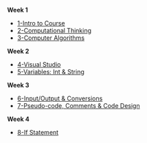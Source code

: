 **Week 1**
- [1-Intro to Course](Markdown/01_intro_to_the_course.md)
- [2-Computational Thinking](Markdown/02_computational_thinking.md)
- [3-Computer Algorithms](Markdown/03_computer_algorithms.md)

**Week 2**
- [4-Visual Studio](Markdown/04_visualstudio.md)
- [5-Variables: Int & String](Markdown/05_variables_int_strings.md)

**Week 3** 
- [6-Input/Output & Conversions](Markdown/06_input_output_string_conversions.md)
- [7-Pseudo-code, Comments & Code Design](Markdown/07_pseudocode_comments_coding_process)

**Week 4**
- [8-If Statement](Markdown/08_if_statements.md)


